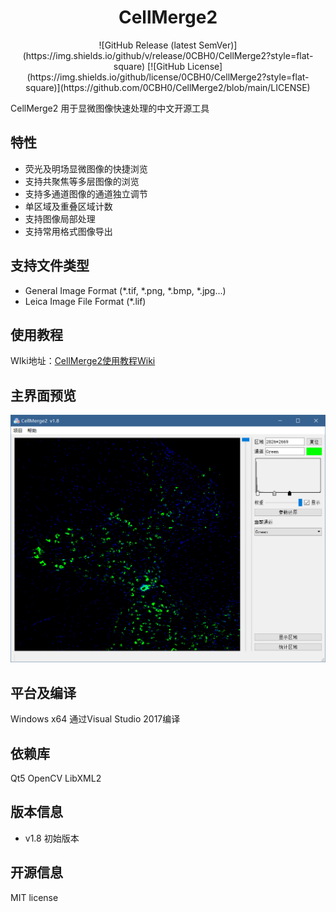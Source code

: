 <div align="center">
<h1 align="center">CellMerge2</h1>
![GitHub Release (latest SemVer)](https://img.shields.io/github/v/release/0CBH0/CellMerge2?style=flat-square)
[![GitHub License](https://img.shields.io/github/license/0CBH0/CellMerge2?style=flat-square)](https://github.com/0CBH0/CellMerge2/blob/main/LICENSE)
</div>

CellMerge2 用于显微图像快速处理的中文开源工具

## 特性
- 荧光及明场显微图像的快捷浏览
- 支持共聚焦等多层图像的浏览
- 支持多通道图像的通道独立调节
- 单区域及重叠区域计数
- 支持图像局部处理
- 支持常用格式图像导出

## 支持文件类型
- General Image Format (*.tif, *.png, *.bmp, *.jpg...)
- Leica Image File Format (*.lif)

## 使用教程
WIki地址：[CellMerge2使用教程Wiki](https://github.com/0CBH0/CellMerge2/wiki)

## 主界面预览
![Overview of CellMerge2](https://raw.githubusercontent.com/0CBH0/CellMerge2/main/image/main_view.png)

## 平台及编译

Windows x64
通过Visual Studio 2017编译

## 依赖库

Qt5
OpenCV
LibXML2

## 版本信息
- v1.8 初始版本

## 开源信息
MIT license
